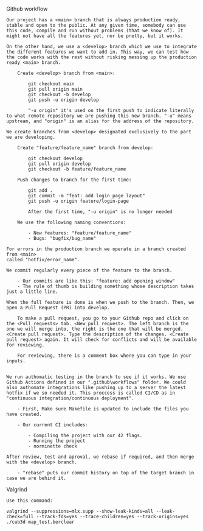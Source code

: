 Github workflow

	Our project has a <main> branch that is always production ready, stable and open to the public. At any given time, somebody can use this code, compile and run without problems (that we know of). It might not have all the features yet, nor be pretty, but it works.

	On the other hand, we use a <develop> branch which we use to integrate the different features we want to add in. This way, we can test how the code works with the rest without risking messing up the production ready <main> branch.

		Create <develop> branch from <main>:

			git checkout main
			git pull origin main
			git checkout -b develop
			git push -u origin develop

			"-u origin" it's used on the first push to indicate literally to what remote repository we are pushing this new branch. "-u" means upstream, and "origin" is an alias for the address of the repository.

	We create branches from <develop> designated exclusively to the part we are developing.

		Create "feature/feature_name" branch from develop:

			git checkout develop
			git pull origin develop
			git checkout -b feature/feature_name

		Push changes to branch for the first time:

			git add .
			git commit -m "feat: add login page layout"
			git push -u origin feature/login-page

			After the first time, "-u origin" is no longer needed

		We use the following naming conventions:

			- New features: "feature/feature_name"
			- Bugs: "bugfix/bug_name"

	For errors in the production branch we operate in a branch created from <main>
	called "hotfix/error_name".

	We commit regularly every piece of the feature to the branch.

		- Our commits are like this: "feature: add opening window"
		- The rule of thumb is building something whose description takes just a little line.

	When the full feature is done is when we push to the branch. Then, we open a Pull Request (PR) into develop.

		To make a pull request, you go to your Github repo and click on the <Pull requests> tab. <New pull request>. The left branch is the one we will merge into, the right is the one that will be merged. <Create pull request>. Type the description of the changes. <Create pull request> again. It will check for conflicts and will be available for reviewing. 
		
		For reviewing, there is a comment box where you can type in your inputs.


	We run authomatic testing in the branch to see if it works. We use Github Actions defined in our ".github\workflows" folder. We could also authomate integrations like pushing up to a server the latest hotfix if we so needed it. This proccess is called CI/CD as in "continuous integration/continuous deployment".

		- First, Make sure Makefile is updated to include the files you have created.

		- Our current CI includes:

			- Compiling the project with our 42 flags.
			- Running the project
			- norminette check
		
	After review, test and aproval, we rebase if required, and then merge with the <develop> branch.

		- "rebase" puts our commit history on top of the target branch in case we are behind it.

Valgrind

	Use this command:

	valgrind --suppressions=mlx.supp --show-leak-kinds=all --leak-check=full --track-fds=yes --trace-children=yes --track-origins=yes ./cub3d map_test.berclear 